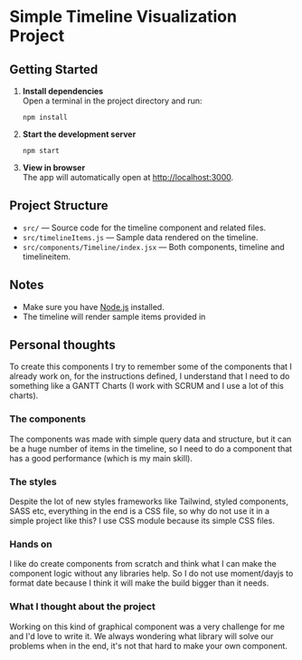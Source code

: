 # Simple Timeline Visualization Project

## Getting Started

1. **Install dependencies**  
   Open a terminal in the project directory and run:
   ```
   npm install
   ```

2. **Start the development server**  
   ```
   npm start
   ```

3. **View in browser**  
   The app will automatically open at [http://localhost:3000](http://localhost:3000).

## Project Structure

- `src/` — Source code for the timeline component and related files.
- `src/timelineItems.js` — Sample data rendered on the timeline.
- `src/components/Timeline/index.jsx` — Both components, timeline and timelineitem.

## Notes

- Make sure you have [Node.js](https://nodejs.org/) installed.
- The timeline will render sample items provided in

## Personal thoughts

To create this components I try to remember some of the components that I already work on, for the instructions defined, I understand that I need to do something like a GANTT Charts (I work with SCRUM and I use a lot of this charts).

### The components
The components was made with simple query data and structure, but it can be a huge number of items in the timeline, so I need to do a component that has a good performance (which is my main skill).

### The styles
Despite the lot of new styles frameworks like Tailwind, styled components, SASS etc, everything in the end is a CSS file, so why do not use it in a simple project like this? I use CSS module because its simple CSS files.

### Hands on
I like do create components from scratch and think what I can make the component logic without any libraries help. So I do not use moment/dayjs to format date because I think it will make the build bigger than it needs.

### What I thought about the project
Working on this kind of graphical component was a very challenge for me and I'd love to write it. We always wondering what library will solve our problems when in the end, it's not that hard to make your own component.


